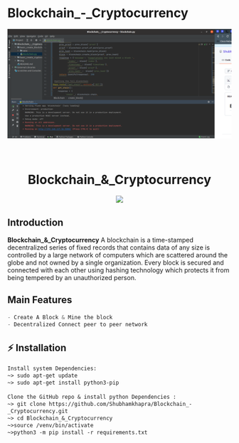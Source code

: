 # Blockchain_-_Cryptocurrency
![blockchain.png](https://github.com/Shubhamkhapra/Blockchain_-_Cryptocurrency/blob/b8cdd635fa5c21b7e0c9079fd281ca9c5bc160c6/img/blockchain.png)
<h1 align="center">
  <br>
  <!-- <a href="https://github.com/Shubhamkhapra/Blockchain_-_Cryptocurrency"><img src="./eha/static/imgs/1.png" alt="EHA"></a>
  <br> -->
  Blockchain_&_Cryptocurrency
  <br>
</h1>
	
<p align="center">
  <a href="https://github.com/Shubhamkhapra/Blockchain_-_Cryptocurrency">
    <img src="https://forthebadge.com/images/badges/made-with-python.svg">

  </a>
</p>

## Introduction
**Blockchain_&_Cryptocurrency** 
A blockchain is a time-stamped decentralized series of fixed records that contains data of any size is controlled by a large network of computers which are scattered around the globe and not owned by a single organization. Every block is secured and connected with each other using hashing technology which protects it from being tempered by an unauthorized person.

## Main Features
```python
- Create A Block & Mine the block
- Decentralized Connect peer to peer network

```

## ⚡ Installation
```
Install system Dependencies:
~> sudo apt-get update
~> sudo apt-get install python3-pip

Clone the GitHub repo & install python Dependencies :
~> git clone https://github.com/Shubhamkhapra/Blockchain_-_Cryptocurrency.git
~> cd Blockchain_&_Cryptocurrency
~>source /venv/bin/activate
~>python3 -m pip install -r requirements.txt


